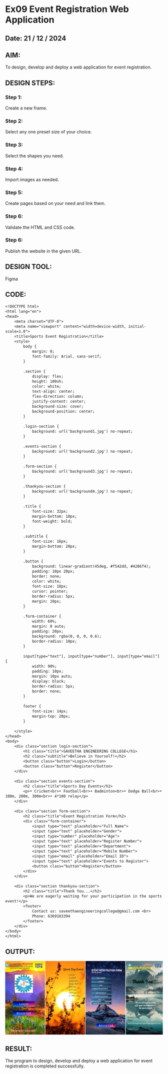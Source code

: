 # Ex09 Event Registration Web Application
## Date: 21 / 12 / 2024

## AIM:
To design, develop and deploy a web application for event registration. 

## DESIGN STEPS:

### Step 1:
Create a new frame.

### Step 2:
Select any one preset size of your choice.

### Step 3:
Select the shapes you need.

### Step 4:
Import images as needed.

### Step 5:
Create pages based on your need and link them.

### Step 6:

Validate the HTML and CSS code.

### Step 6:

Publish the website in the given URL.

## DESIGN TOOL:
Figma

## CODE:

```
<!DOCTYPE html>
<html lang="en">
<head>
    <meta charset="UTF-8">
    <meta name="viewport" content="width=device-width, initial-scale=1.0">
    <title>Sports Event Registration</title>
    <style>
        body {
            margin: 0;
            font-family: Arial, sans-serif;
        }

        .section {
            display: flex;
            height: 100vh;
            color: white;
            text-align: center;
            flex-direction: column;
            justify-content: center;
            background-size: cover;
            background-position: center;
        }

        .login-section {
            background: url('background1.jpg') no-repeat;
        }

        .events-section {
            background: url('background2.jpg') no-repeat;
        }

        .form-section {
            background: url('background3.jpg') no-repeat;
        }

        .thankyou-section {
            background: url('background4.jpg') no-repeat;
        }

        .title {
            font-size: 32px;
            margin-bottom: 10px;
            font-weight: bold;
        }

        .subtitle {
            font-size: 16px;
            margin-bottom: 20px;
        }

        .button {
            background: linear-gradient(45deg, #f542dd, #4286f4);
            padding: 10px 20px;
            border: none;
            color: white;
            font-size: 18px;
            cursor: pointer;
            border-radius: 5px;
            margin: 10px;
        }

        .form-container {
            width: 60%;
            margin: 0 auto;
            padding: 20px;
            background: rgba(0, 0, 0, 0.6);
            border-radius: 10px;
        }

        input[type="text"], input[type="number"], input[type="email"] {
            width: 90%;
            padding: 10px;
            margin: 10px auto;
            display: block;
            border-radius: 5px;
            border: none;
        }

        footer {
            font-size: 14px;
            margin-top: 20px;
        }

    </style>
</head>
<body>
    <div class="section login-section">
        <h1 class="title">SAVEETHA ENGINEERING COLLEGE</h1>
        <h2 class="subtitle">Believe in Yourself!</h2>
        <button class="button">Login</button>
        <button class="button">Register</button>
    </div>

    <div class="section events-section">
        <h2 class="title">Sports Day Events</h2>
        <p>• Cricket<br>• Football<br>• Badminton<br>• Dodge Ball<br>• 100m, 200m, 300m<br>• 4*100 relay</p>
    </div>

    <div class="section form-section">
        <h2 class="title">Event Registration Form</h2>
        <div class="form-container">
            <input type="text" placeholder="Full Name">
            <input type="text" placeholder="Gender">
            <input type="number" placeholder="Age">
            <input type="text" placeholder="Register Number">
            <input type="text" placeholder="Department">
            <input type="text" placeholder="Mobile Number">
            <input type="email" placeholder="Email ID">
            <input type="text" placeholder="Events to Register">
            <button class="button">Register</button>
        </div>
    </div>

    <div class="section thankyou-section">
        <h2 class="title">Thank You...</h2>
        <p>We are eagerly waiting for your participation in the sports event!</p>
        <footer>
            Contact us: saveethaengineeringcollege@gmail.com <br>
            Phone: 6369183394
        </footer>
    </div>
</body>
</html>

```

## OUTPUT:
![alt text](<Screenshot 2024-12-18 115325.png>)

## RESULT:
The program to design, develop and deploy a web application for event registration is completed successfully.
